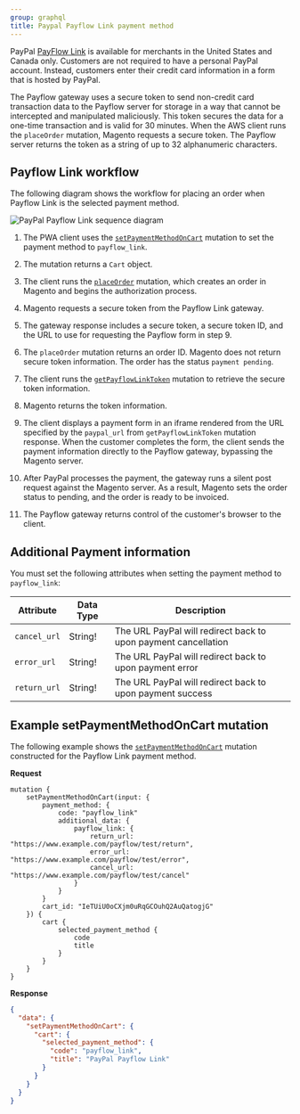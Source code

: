 ```yaml
---
group: graphql
title: Paypal Payflow Link payment method
---
```


PayPal [PayFlow Link](https://developer.paypal.com/docs/classic/payflow/integration-guide/) is available for merchants in the United States and Canada only. Customers are not required to have a personal PayPal account. Instead, customers enter their credit card information in a form that is hosted by PayPal.

The Payflow gateway uses a secure token to send non-credit card transaction data to the Payflow server for storage in a way that cannot be intercepted and manipulated maliciously. This token secures the data for a one-time transaction and is valid for 30 minutes. When the AWS client runs the `placeOrder` mutation, Magento requests a secure token. The Payflow server returns the token as a string of up to 32 alphanumeric characters.

## Payflow Link workflow

The following diagram shows the workflow for placing an order when Payflow Link is the selected payment method.

![PayPal Payflow Link sequence diagram]({{page.baseurl}}/graphql/images/paypal-payflow-link.svg)

1. The PWA client uses the [`setPaymentMethodOnCart`]({{page.baseurl}}/graphql/reference/quote-payment-method.html) mutation to set the payment method to `payflow_link`.

2. The mutation returns a `Cart` object.

3. The client runs the [`placeOrder`]({{page.baseurl}}/graphql/reference/quote-place-order.html) mutation, which creates an order in Magento and begins the authorization process.

4. Magento requests a secure token from the Payflow Link gateway.

5. The gateway response includes a secure token, a secure token ID, and the URL to use for requesting the Payflow form in step 9.

6. The `placeOrder` mutation returns an order ID. Magento does not return secure token information. The order has the status `payment pending`.

7. The client runs the [`getPayflowLinkToken`]({{page.baseurl}}/graphql/reference/paypal-get-payflow-link-token.html) mutation to retrieve the secure token information.

8. Magento returns the token information.

9. The client displays a payment form in an iframe rendered from the URL specified by the `paypal_url` from  `getPayflowLinkToken` mutation response. When the customer completes the form, the client sends the payment information directly to the Payflow gateway, bypassing the Magento server.

10. After PayPal processes the payment, the gateway runs a silent post request against the Magento server. As a result, Magento sets the order status to pending, and the order is ready to be invoiced.

11. The Payflow gateway returns control of the customer's browser to the client.

## Additional Payment  information

You must set the following attributes when setting the payment method to `payflow_link`:

Attribute |  Data Type | Description
--- | --- | ---
`cancel_url` |  String! | The URL PayPal will redirect back to upon payment cancellation
`error_url` | String! | The URL PayPal will redirect back to upon payment error
`return_url` | String! | The URL PayPal will redirect back to upon payment success

## Example setPaymentMethodOnCart mutation

The following example shows the [`setPaymentMethodOnCart`]({{page.baseurl}}/graphql/reference/quote-payment-method.html) mutation constructed for the Payflow Link payment method.

**Request**

``` text
mutation {
    setPaymentMethodOnCart(input: {
        payment_method: {
            code: "payflow_link"
            additional_data: {
                payflow_link: {
                    return_url: "https://www.example.com/payflow/test/return",
                    error_url: "https://www.example.com/payflow/test/error",
                    cancel_url: "https://www.example.com/payflow/test/cancel"
                }
            }
        }
        cart_id: "IeTUiU0oCXjm0uRqGCOuhQ2AuQatogjG"
    }) {
        cart {
            selected_payment_method {
                code
                title
            }
        }
    }
}
```

**Response**

```json
{
  "data": {
    "setPaymentMethodOnCart": {
      "cart": {
        "selected_payment_method": {
          "code": "payflow_link",
          "title": "PayPal Payflow Link"
        }
      }
    }
  }
}
```
